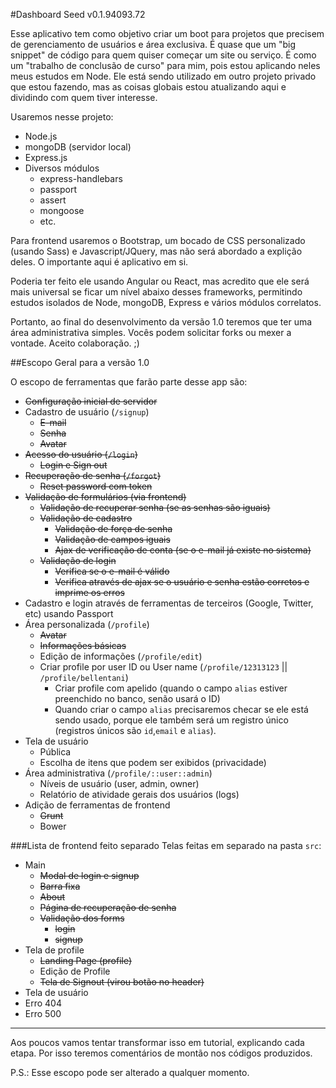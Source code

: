 
#Dashboard Seed v0.1.94093.72

Esse aplicativo tem como objetivo criar um boot para projetos que precisem de gerenciamento de usuários e área exclusiva. É quase que um "big snippet" de código para quem quiser começar um site ou serviço. É como um "trabalho de conclusão de curso" para mim, pois estou aplicando neles meus estudos em Node. Ele está sendo utilizado em outro projeto privado que estou fazendo, mas as coisas globais estou atualizando aqui e dividindo com quem tiver interesse.

Usaremos nesse projeto:
* Node.js
* mongoDB (servidor local)
* Express.js
* Diversos módulos
  * express-handlebars
  * passport
  * assert
  * mongoose
  * etc.

Para frontend usaremos o Bootstrap, um bocado de CSS personalizado (usando Sass) e Javascript/JQuery, mas não será abordado a explição deles. O importante aqui é aplicativo em si.

Poderia ter feito ele usando Angular ou React, mas acredito que ele será mais universal se ficar um nível abaixo desses frameworks, permitindo estudos isolados de Node, mongoDB, Express e vários módulos correlatos.

Portanto, ao final do desenvolvimento da versão 1.0 teremos que ter uma área administrativa simples. Vocês podem solicitar forks ou mexer a vontade. Aceito colaboração. ;)

##Escopo Geral para a versão 1.0

O escopo de ferramentas que farão parte desse app são:
* ~~Configuração inicial de servidor~~
* Cadastro de usuário (``/signup``)
  * ~~E-mail~~
  * ~~Senha~~
  * ~~Avatar~~
* ~~Acesso do usuário (``/login``)~~
  * ~~Login e Sign out~~
* ~~Recuperação de senha (``/forgot``)~~
  * ~~Reset password com token~~
* ~~Validação de formulários (via frontend)~~
  * ~~Validação de recuperar senha (se as senhas são iguais)~~
  * ~~Validação de cadastro~~
    * ~~Validação de força de senha~~
    * ~~Validação de campos iguais~~
    * ~~Ajax de verificação de conta (se o e-mail já existe no sistema)~~
  * ~~Validação de login~~
    * ~~Verifica se o e-mail é válido~~
    * ~~Verifica através de ajax se o usuário e senha estão corretos e imprime os erros~~
* Cadastro e login através de ferramentas de terceiros (Google, Twitter, etc) usando Passport
* Área personalizada (``/profile``)
  * ~~Avatar~~
  * ~~Informações básicas~~
  * Edição de informações (``/profile/edit``)
  * Criar profile por user ID ou User name (``/profile/12313123`` || ``/profile/bellentani``)
    * Criar profile com apelido (quando o campo ``alias`` estiver preenchido no banco, senão usará o ID)
    * Quando criar o campo ``alias`` precisaremos checar se ele está sendo usado, porque ele também será um registro único (registros únicos são ``id``,``email`` e ``alias``).
* Tela de usuário
  * Pública
  * Escolha de itens que podem ser exibidos (privacidade)
* Área administrativa (``/profile/::user::admin``)
  * Níveis de usuário (user, admin, owner)
  * Relatório de atividade gerais dos usuários (logs)
* Adição de ferramentas de frontend
  * ~~Grunt~~
  * Bower

###Lista de frontend feito separado
Telas feitas em separado na pasta ``src``:
* Main
  * ~~Modal de login e signup~~
  * ~~Barra fixa~~
  * ~~About~~
  * ~~Página de recuperação de senha~~
  * ~~Validação dos forms~~
    * ~~login~~
    * ~~signup~~
* Tela de profile
  * ~~Landing Page (profile)~~
  * Edição de Profile
  * ~~Tela de Signout (virou botão no header)~~
* Tela de usuário
* Erro 404
* Erro 500

---
Aos poucos vamos tentar transformar isso em tutorial, explicando cada etapa. Por isso teremos comentários de montão nos códigos produzidos.

P.S.: Esse escopo pode ser alterado a qualquer momento.

